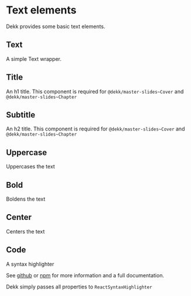 # Text elements

Dekk provides some basic text elements.

## Text

A simple Text wrapper.

## Title

An h1 title.
This component is required
for `@dekk/master-slides~Cover`
and `@dekk/master-slides~Chapter`


## Subtitle

An h2 title.
This component is required
for `@dekk/master-slides~Cover`
and `@dekk/master-slides~Chapter`

## Uppercase

Uppercases the text

## Bold

Boldens the text

## Center

Centers the text

## Code

A syntax highlighter

See [github](https://github.com/conorhastings/react-syntax-highlighter)
or [npm](https://www.npmjs.com/package/react-syntax-highlighter)
for more information and a full documentation.

Dekk simply passes all properties to `ReactSyntaxHighlighter`